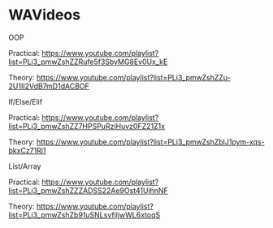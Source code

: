 # WAVideos
OOP 

Practical: https://www.youtube.com/playlist?list=PLi3_pmwZshZZRufe5f3SbyMG8Ev0Ux_kE

Theory: https://www.youtube.com/playlist?list=PLi3_pmwZshZZu-2U1II2VdB7mD1dACBOF

If/Else/Elif 

Practical: https://www.youtube.com/playlist?list=PLi3_pmwZshZZ7HPSPuRziHuvz0FZ21Z1x

Theory: https://www.youtube.com/playlist?list=PLi3_pmwZshZblJ1pym-xqs-bkxCz71Ri1

List/Array

Practical: https://www.youtube.com/playlist?list=PLi3_pmwZshZZZADSS22Ae9Ost41UjhnNF

Theory: https://www.youtube.com/playlist?list=PLi3_pmwZshZb91uSNLsvfjljwWL6xtoqS

